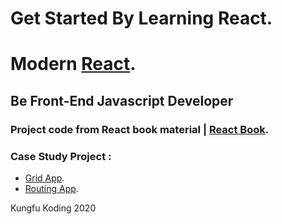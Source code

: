# Get Started By Learning React.

# Modern [React](https://reactjs.org/).

## Be Front-End Javascript Developer
### Project code from React book material | [React Book](https://bukureact.id/).

### Case Study Project :
  - [Grid App](https://github.com/irwantsiregar/grid-app).
  - [Routing App](https://github.com/irwantsiregar/routing-app).


Kungfu Koding 2020